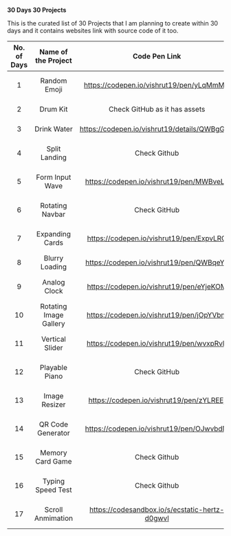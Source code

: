 **30 Days 30 Projects**<br/>

This is the curated list of  30 Projects that I am planning to create within 30 days and it contains websites link with source code of it too.

| No. of Days| Name of the Project | Code Pen Link | Live Website Link |
|:---:|:---:|:---:|:---:|
| 1 | Random Emoji | <https://codepen.io/vishrut19/pen/yLqMmMQ> | <https://day1-random-emoji.netlify.app> |
| 2 | Drum Kit | Check GitHub as it has assets | <https://day2-drum-kit.netlify.app> |
| 3 | Drink Water | <https://codepen.io/vishrut19/details/QWBgGKY> | <https://day3-drink-water.netlify.app> |
| 4 | Split Landing | Check Github | <https://day4-split-landing-page.netlify.app> |
| 5 | Form Input Wave | <https://codepen.io/vishrut19/pen/MWBveLo> | <https://day5-form-input-wave.netlify.app> |
| 6 | Rotating Navbar | Check GitHub  | <https://day6-rotating-navigation.netlify.app> |
| 7 | Expanding Cards | <https://codepen.io/vishrut19/pen/ExpvLRG>  | <https://day7-expanding-cards.netlify.app> |
| 8 | Blurry Loading | <https://codepen.io/vishrut19/pen/QWBqeYv>  | <https://day8-blurry-loading.netlify.app> |
| 9 | Analog Clock | <https://codepen.io/vishrut19/pen/eYjeKOM>  | <https://day9-analog-clock.netlify.app> |
| 10 | Rotating Image Gallery | <https://codepen.io/vishrut19/pen/jOpYVbm> | <https://day10-rotating-gallery.netlify.app> |
| 11 | Vertical Slider | <https://codepen.io/vishrut19/pen/wvxpRvR> | <https://day11-vertical-slider.netlify.app/> |
| 12 | Playable Piano | Check GitHub | <https://day12-playable-piano.netlify.app> |
| 13 | Image Resizer | <https://codepen.io/vishrut19/pen/zYLREEj> | <https://day13-image-resizer.netlify.app> |
| 14 | QR Code Generator | <https://codepen.io/vishrut19/pen/OJwvbdM> | <https://day14-qr-code-generator.netlify.app> |
| 15 | Memory Card Game | Check Github | <https://day15-memory-card-game.netlify.app> |
| 16 | Typing Speed Test | Check Github | <https://day16-typing-speed-test.netlify.app> |
| 17 | Scroll Anmimation | <https://codesandbox.io/s/ecstatic-hertz-d0gwvl> | <https://day17-scroll-animation.netlify.app> |